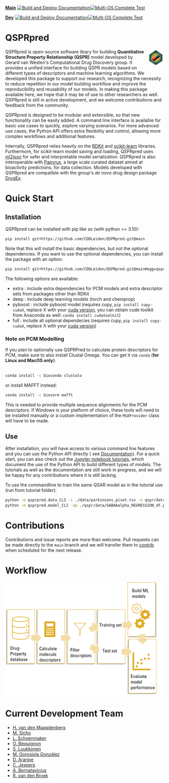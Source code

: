 [**Main**](https://github.com/CDDLeiden/QSPRpred/) [![Build and Deploy Documentation](https://github.com/CDDLeiden/QSPRpred/actions/workflows/docs_ci.yml/badge.svg?branch=main)](https://github.com/CDDLeiden/QSPRpred/actions/workflows/docs_ci.yml)[![Multi-OS Complete Test](https://github.com/CDDLeiden/QSPRpred/actions/workflows/dev_ci.yml/badge.svg?branch=main)](https://github.com/CDDLeiden/QSPRpred/actions/workflows/dev_ci.yml)

[**Dev**](https://github.com/CDDLeiden/QSPRpred/tree/dev) [![Build and Deploy Documentation](https://github.com/CDDLeiden/QSPRpred/actions/workflows/docs_ci.yml/badge.svg?branch=dev)](https://github.com/CDDLeiden/QSPRpred/actions/workflows/docs_ci.yml)[![Multi-OS Complete Test](https://github.com/CDDLeiden/QSPRpred/actions/workflows/dev_ci.yml/badge.svg?branch=dev)](https://github.com/CDDLeiden/QSPRpred/actions/workflows/dev_ci.yml)

QSPRpred
====================

<img src='figures/QSPRpred_logo.jpg' width=10% align=right>
<p align=left width=70%>

QSPRpred is open-source software libary for building **Quantitative Structure Property
Relationship (QSPR)** model developed by Gerard van Westen's Computational Drug
Discovery group. It provides a unified interface for building QSPR models based on
different types of descriptors and machine learning algorithms. We developed this
package to support our research, recognizing the necessity to reduce repetition in our
model building workflow and improve the reproducibility and reusability of our models.
In making this package available here, we hope that it may be of use to other
researchers as well. QSPRpred is still in active development, and we welcome
contributions and feedback from the community.

QSPRpred is designed to be modular and extensible, so that new functionality can be
easily added. A command line interface is available for basic use cases to quickly,
explore varying scenarios. For more advanced use cases, the Python API offers extra
flexibility and control, allowing more complex workflows and additional features.

Internally, QSPRpred relies heavily on the <a href="https://www.rdkit.org">RDKit</a>
and <a href="https://scikit-learn.org/stable/">scikit-learn</a> libraries. Furthermore,
for scikit-learn model saving and loading, QSPRpred
uses <a href="https://github.com/OlivierBeq/ml2json">ml2json</a> for safer and
interpretable model serialization. QSPRpred is also interoperable
with <a href="https://github.com/OlivierBeq/Papyrus-scripts">Papyrus</a>, a large scale
curated dataset aimed at bioactivity predictions, for data collection. Models developed
with QSPRpred are compatible with the group's *de novo* drug design
package <a href="https://github.com/CDDLeiden/DrugEx/">DrugEx</a>.


Quick Start
===========

## Installation

QSPRpred can be installed with pip like so (with python >= 3.10):

```bash
pip install git+https://github.com/CDDLeiden/QSPRpred.git@main
```

Note that this will install the basic dependencies, but not the optional dependencies.
If you want to use the optional dependencies, you can install the package with an
option:

```bash
pip install git+https://github.com/CDDLeiden/QSPRpred.git@main#egg=qsprpred[<option>]
```

The following options are available:

- extra : include extra dependencies for PCM models and extra descriptor sets from
  packages other than RDKit
- deep : include deep learning models (torch and chemprop)
- pyboost : include pyboost model (requires cupy, `pip install cupy-cudaX`, replace X
  with your [cuda version](https://docs.cupy.dev/en/stable/install.html), you can obtain
  cude toolkit from Anaconda as well: `conda install cudatoolkit`)
- full : include all optional dependecies (requires cupy, `pip install cupy-cudaX`,
  replace X with your [cuda version](https://docs.cupy.dev/en/stable/install.html))

### Note on PCM Modelling

If you plan to optionally use QSPRPred to calculate protein descriptors for PCM, make
sure to also install Clustal Omega. You can get it via `conda` (**for Linux and MacOS
only**):

```bash

conda install -c bioconda clustalo
```

or install MAFFT instead:

```bash
conda install -c biocore mafft
```

This is needed to provide multiple sequence alignments for the PCM descriptors. If
Windows is your platform of choice, these tools will need to be installed manually or a
custom implementation of the `MSAProvider` class will have to be made.

## Use

After installation, you will have access to various command line features and you can
use the Python API directly (
see [Documentation](https://cddleiden.github.io/QSPRPred/docs/)). For a quick start, you
can also check out the [Jupyter notebook tutorials](./tutorials/README.md), which
document the use of the Python API to build different types of models. The tutorials as
well as the documentation are still work in progress, and we will be happy for any
contributions where it is still lacking.

To use the commandline to train the same QSAR model as in the tutorial use (run from
tutorial folder):

```bash
python -m qsprpred.data_CLI -i ./data/parkinsons_pivot.tsv -o qspr/data -pr GABAAalpha -pr NMDA -r true -sp random -sf 0.15 -fe Morgan
python -m qsprpred.model_CLI -dp ./qspr/data/GABAAalpha_REGRESSION_df.pkl -o ./qspr/models -m PLS -o bayes -nt 5 -me -s
```

Contributions
=============

Contributions and issue reports are more than welcome. Pull requests can be made
directly to the `main` branch and we will transfer them
to [contrib](https://github.com/CDDLeiden/QSPRpred/tree/contrib) when scheduled for the
next release.

Workflow
========
![image](figures/QSPRpred_workflow.png)

Current Development Team
========================

- [H. van den Maagdenberg](https://github.com/HellevdM)
- [M. Sicho](https://github.com/martin-sicho)
- [L. Schoenmaker](https://github.com/LindeSchoenmaker)
- [O. Béquignon](https://github.com/OlivierBeq)
- [S. Luukkonen](https://github.com/sohviluukkonen)
- [M. Gorosiola González](https://github.com/gorostiolam)
- [D. Araripe](https://github.com/David-Araripe)
- [C. Jespers](https://github.com/ChielJespers)
- [A. Bernatavicius](https://github.com/andriusbern)
- [R. van den Broek](https://github.com/rlvandenbroek)

